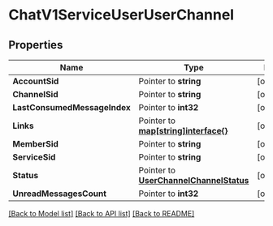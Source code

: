 # ChatV1ServiceUserUserChannel

## Properties
Name | Type | Notes
------------ | ------------- | -------------
**AccountSid** | Pointer to **string** | [optional] 
**ChannelSid** | Pointer to **string** | [optional] 
**LastConsumedMessageIndex** | Pointer to **int32** | [optional] 
**Links** | Pointer to [**map[string]interface{}**](.md) | [optional] 
**MemberSid** | Pointer to **string** | [optional] 
**ServiceSid** | Pointer to **string** | [optional] 
**Status** | Pointer to [**UserChannelChannelStatus**](user_channel_channel_status.md) | [optional] 
**UnreadMessagesCount** | Pointer to **int32** | [optional] 

[[Back to Model list]](../README.md#documentation-for-models) [[Back to API list]](../README.md#documentation-for-api-endpoints) [[Back to README]](../README.md)


